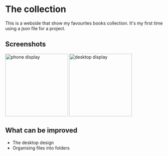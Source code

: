 
# The collection

This is a webside that show my favourites books collection.
It's my first time using a json file for a project. 


## Screenshots

<img src="./assets/images/theCollection (1).png/" alt="phone display" width="200"/>
<img src="./assets/images/thecollection (2).png/" alt="desktop display" height="200"/>


## What can be improved 
- The desktop design
- Organising files into folders